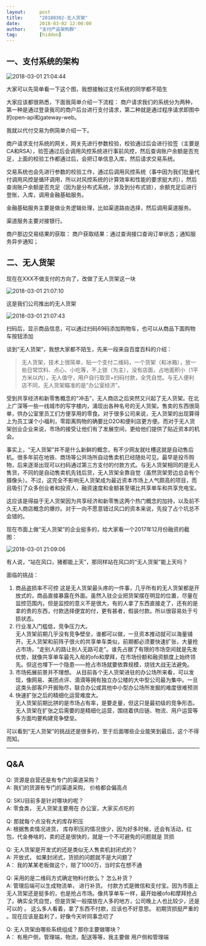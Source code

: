 ```yaml
---  
layout:     post   
title:      "20180302-无人货架"  
date:       2018-03-02 12:00:00  
author:     "支付产品架构群"  
tag:		[hidden]   
--- 
```

  
## 一、支付系统的架构  
   
![2018-03-01 21:04:44](http://static.cocolian.org/img/20180301_210444.png) 
      
大家可以先简单看一下这个图，我想接触过支付系统的同学都不陌生  
   
大家应该都很熟悉，下面我简单介绍一下流程： 商户请求我们的系统分为两种，第一种是通过登录我司的商户后台进行支付请求，第二种就是通过程序请求即图中的open-api和gateway-web。  
      
我就以代付交易为例简单介绍一下。  
   
商户请求支付系统的网关，网关先进行参数校验，校验通过后会进行验签（主要是CA和RSA），验签通过后会调用风控系统进行事前风控，然后查询账户余额是否充足，上面的校验工作都通过后，会把订单信息入库，然后请求交易系统。  
   
交易系统也会先进行参数的校验工作，通过后调用风控系统（事中因为我们批量代付调用风控是循环调用，所以对风控系统的计算效率和性能的要求挺大的），然后查询账户余额是否充足（因为是分布式系统，涉及到分布式锁），余额充足后进行登账，入库，调用金融基础服务。  
   
金融基础服务主要是做业务逻辑处理，比如渠道路由选择，然后调用渠道服务。  
   
渠道服务主要对接银行。  
   
商户那边交易结果的获取： 商户获取结果：通过查询接口查询订单状态；通知服务异步通知；  
   
## 二、无人货架  
   
现在在XXX不做支付的方向了，改做了无人货架这一块  
   
![2018-03-01 21:07:10](http://static.cocolian.org/img/20180301_210710.png) 
   
这是我们公司推出的无人货架  
   
![2018-03-01 21:07:43](http://static.cocolian.org/img/20180301_210743.png) 
   
扫码后，显示商品信息，可以通过扫码69码添加购物车，也可以从商品下面购物车按钮添加  
   
谈到“无人货架”，我想大家都不陌生，先来一段来自百度百科的介绍： 
> 无人货架，技术上很简单，贴一个支付二维码，一个货架（和冰箱），放一些日常饮料、点心、小吃等，不上锁（为主），没有店面，占地面积小（1平方米以内），无人值守，用户自行取货+扫码付款，全凭自觉。与无人便利店不同，无人货架瞄准的是“办公室经济”。  
   
受到共享经济和新零售概念的“冲击”，无人商店之后突然又兴起了无人货架。在北上广深等一些一线城市的写字楼内，涌现出各种名号的无人货架。售卖的东西很简单，供办公室里员工们方便享用的零食。对于很多公司来说，无人货架的出现算得上为员工谋个小福利，零距离购物的确要比O2O和便利店更方便。而对于无人货架创业企业来说，市场的接受让他们有了发展空间，更给他们提供了贴近资本的机会。  
   
事实上，“无人货架”并不是什么新鲜的概念，有不少网友就吐槽这就是自动售后机。很多年前在地铁、商场等公共场所自动售卖机已经随处可见。最早是投币购物，后来逐渐出现可以扫码通过第三方支付的付款方式。与无人货架相同的是无人售货，不同的是自动售卖机先钱后货，无人货架全靠自觉（虽然货架旁边总会有个摄像头）。不过，这完全不影响无人货架成为最近资本市场上人气颇高的项目，而且吸引了众多创业者和投资人，融资速度和金额甚至堪比共享单车和共享充电宝。  
   
这应该是得益于无人货架因为共享经济和新零售这两个热门概念的加持，以及前不久无人商店概念的爆炒。对于一向不愿意错过风口的资本来说，先投了占个坑总不会错的。  
   
现在市面上做“无人货架”的企业挺多的，给大家看一个2017年12月份融资的截图：  
   
![2018-03-01 21:09:06](http://static.cocolian.org/img/20180301_210906.png) 
   
有人说，“站在风口，猪都能上天”，那同样站在风口的“无人货架”能上天吗？  
   
面临的挑战：  
   
1. 商品盗损率不可控   这是无人货架最头疼的一件事，几乎所有的无人货架都是开放式的，商品直接暴露在外面。虽然入驻企业把货架摆在明显的位置，尽量在监控范围内，但是监控的意义不是很大，有的人拿了东西直接走了，还有的是拿的贵的东西，付款选择便宜的付，更有甚者，假装付款。所以很容易处于亏损状态。   
2. 行业准入门槛低，竞争压力大。  
无人货架前期几乎没有竞争壁垒，谁都可以做，一旦资本推动就可以海量铺开。无人货架和前阵子很火的共享单车类似，前期都必须要快速扩张，大量抢占市场，“走别人的路让别人无路可走”。谁先占据了有限的市场空间就是先发优势，就像共享单车最先入局的ofo和摩拜，在市场份额和融资额度上始终领先。但这也埋下一个隐患——抢占市场就要依靠规模，烧钱大战无法避免。   
3. 市场拓展前景并不理想。
从目前各个无人货架进驻的办公场所来看，可以发现，像网易、美团点评、滴滴等拥有独立办公楼的大中型公司最为集中。一旦这类头部客户开掘殆尽，联合办公或其他中小型办公场所发掘的难度很难预测  
4. 快速扩张之后的精细化运营难度大。  
无人货架前期比拼的是市场占有率，是要走量，但这只是最初级的竞争形态。无人货架在扩张之后需要的是精细化运营，围绕着供应链、物流、用户运营等多方面均要构建竞争壁垒。    
   
可以看到“无人货架”的挑战还是很多的，至于后面哪些企业能笑到最后，这个不得而知。  

---

## Q&A
   
Q: 货源是自营还是有专门的渠道采购？  
A: 我们的货源有专门的渠道采购， 价格都会偏高点

Q: SKU目前多是针对哪块的呢？  
A: 零食类， 无人货架主要用在 办公室，大家买点吃的  

Q: 那就每个点没有大的库存积压  
A: 根据售卖情况进货， 库存积压的情况很少，因为好多时候，还会有活动，红包，代金券啥的，卖的还是很快的，就是一个不可避免的问题就是 货损  
   
Q: 无人货架是开发式的还是类似无人售卖机封闭式的？  
A: 开放式， 如果封闭式，货损的问题就不是大问题了  
A： 我的某某老板做这个，赔了1000万，当时实在想不通  

Q:  采用的是二维码方式确定物料付款么？ 怎么补货？  
A:  管理后端可以生成物流单， 进行补货。 付款方式是微信和支付宝。因为市面上无人货架还是挺多的，也是抢占市场。像共享单车一样，最开始被ofo和摩拜抢占了。确实全凭自觉，但是货架一般摆放在人多的地方，公司晚上人也比较少，还是可以的  。 
这么多人看着，拿了东西不付款，应该也不好意思。 初期货损挺严重的 。现在应该是盈利了，好像今天听同事念叨了 
 
   
  
Q: 无人货架由哪些系统组成？那你主要做哪块？  
A： 有用户侧，管理端，物流，配送等等，我主要做 用户侧和管理端  
   
